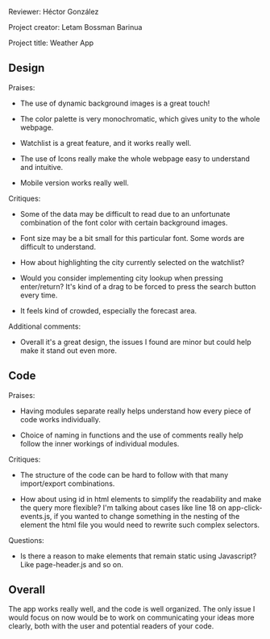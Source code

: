 Reviewer: Héctor González

Project creator: Letam Bossman Barinua

Project title: Weather App


## Design ##

Praises:

- The use of dynamic background images is a great touch!

- The color palette is very monochromatic, which gives unity to the whole webpage.

- Watchlist is a great feature, and it works really well.

- The use of Icons really make the whole webpage easy to understand and intuitive.

- Mobile version works really well.

Critiques:

- Some of the data may be difficult to read due to an unfortunate combination of the font color with certain background  images.

- Font size may be a bit small for this particular font. Some words are difficult to understand.

- How about highlighting the city currently selected on the watchlist?

- Would you consider implementing city lookup when pressing enter/return? It's kind of a drag to be forced to press the search button every time.

- It feels kind of crowded, especially the forecast  area.

Additional comments:

- Overall it's a great design, the issues I found are minor but could help make it stand out even more.

## Code ##

Praises:

- Having modules separate really helps understand how every piece of code works individually.

- Choice of naming in functions and the use of comments really help follow the inner workings of  individual modules.

Critiques:

- The structure of the code can be hard to follow with that many import/export combinations.

- How about using id in html elements to simplify the readability and make the query more flexible? I'm talking about cases like line 18 on app-click-events.js, if you wanted to change something in the nesting of the element the html file you would need to rewrite such complex selectors.


Questions:

- Is there a reason to make elements that remain static using Javascript? Like page-header.js and so on.


## Overall ##

The app works really well, and the code is well organized. The only issue I would focus on now would be to work on communicating your ideas more clearly, both with the user and potential readers of your code.

